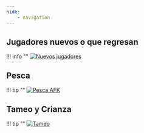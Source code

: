 ```yaml
---
hide:
    - navigation
---
```


## Jugadores nuevos o que regresan 
!!! info ""
    <a href="/Guías/Nuevos_Nomadas/">![Nuevos jugadores](/images/guías/nuevos_nomadas/banner.png)</a>

## Pesca
!!! tip ""
    <a href="/Guías/Pesca_AFK/">![Pesca AFK](/images/guías/pesca/banner.png)</a>

## Tameo y Crianza
!!! tip ""
    <a href="/Guías/Captura_Bestias/">![Tameo](/images/guías/captura/banner.png)</a>